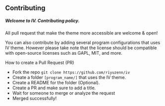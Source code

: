 ## Contributing
##### Welcome to IV. Contributing policy.  
All pull request that make the theme more accessible are welcome & open!

You can also contribute by adding several program configurations that uses IV theme. However please take note that the license should be compatible with open-source licenses such as GAPL, MIT, and more.


How to create a Pull Request (PR)
- Fork the repo `git clone https://github.com/riyuzenn/iv`
- Create a folder `[program_name/]` that uses the IV theme.
- Create a README for the folder (Optional). 
- Create a PR and make sure to add a title.
- Wait for someone to merge or analyze the request
- Merged successfully!

